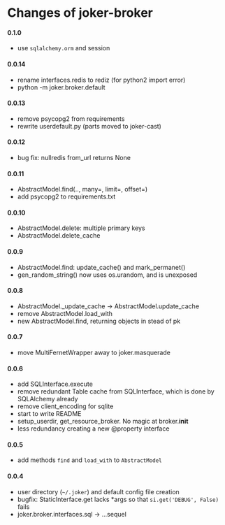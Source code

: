 
Changes of joker-broker
=======================

#### 0.1.0
* use `sqlalchemy.orm` and session

#### 0.0.14
* rename interfaces.redis to rediz (for python2 import error)
* python -m joker.broker.default


#### 0.0.13
* remove psycopg2 from requirements
* rewrite userdefault.py (parts moved to joker-cast)


#### 0.0.12
* bug fix: nullredis from_url returns None


#### 0.0.11
* AbstractModel.find(.., many=, limit=, offset=)
* add psycopg2 to requirements.txt


#### 0.0.10
* AbstractModel.delete: multiple primary keys
* AbstractModel.delete_cache


#### 0.0.9
* AbstractModel.find: update_cache() and mark_permanet()
* gen_random_string() now uses os.urandom, and is unexposed


#### 0.0.8
* AbstractModel._update_cache -> AbstractModel.update_cache
* remove AbstractModel.load_with 
* new AbstractModel.find, returning objects in stead of pk


#### 0.0.7
* move MultiFernetWrapper away to joker.masquerade 


#### 0.0.6
* add SQLInterface.execute
* remove redundant Table cache from SQLInterface, which is done by SQLAlchemy already
* remove client_encoding for sqlite
* start to write README
* setup_userdir, get_resource_broker. No magic at broker.__init__
* less redundancy creating a new @property interface


#### 0.0.5
* add methods `find` and `load_with` to `AbstractModel`


#### 0.0.4
* user directory (`~/.joker`) and default config file creation 
* bugfix: StaticInterface.get lacks *args so that `si.get('DEBUG', False)` fails 
* joker.broker.interfaces.sql -> ...sequel
